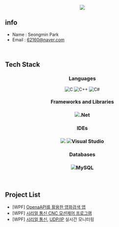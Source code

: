 <!-- 헤더부분(가운데 정렬을위해 html 문법사용) -->
<p align='center'>
  <a href="https://github.com/SeoDongWoo1216">
    <img src="https://capsule-render.vercel.app/api?type=waving&color=gradient&fontColor=FFFFFF&height=300&section=header&text=Seongmin&fontSize=50"/>
  </a>
</p>

## info
- Name : Seongmin Park
- Email : 62160@naver.com
</br>

## Tech Stack
<h3 align='center'>Languages</h3>
<p align='center'>
<img alt="C" src="https://img.shields.io/badge/c-%2300599C.svg?style=flat&logo=c&logoColor=white"/>
<img alt="C++" src="https://img.shields.io/badge/c++-%2300599C.svg?style=flat&logo=c%2B%2B&logoColor=white"/>
<img alt="C#" src="https://img.shields.io/badge/c%23-%23239120.svg?style=flat&logo=c-sharp&logoColor=white"/>
<h3 align='center'>Frameworks and Libraries<h3>
  
<p align='center'>
<img alt=".Net" src="https://img.shields.io/badge/.NET-5C2D91?style=flat&logo=.net&logoColor=white"/>
<!-- <img alt="OpenCV" src="https://img.shields.io/badge/opencv-%23white.svg?style=flat&logo=opencv&logoColor=white"/> -->
</p>

<h3 align='center'>IDEs<h3>
<p align='center'>
<img src="https://img.shields.io/badge/Arduino-00979D?style=flat&logo=Arduino&logoColor=white"/>
<img alt="Visual Studio" src="https://img.shields.io/badge/VisualStudio-5C2D91.svg?style=flat&logo=visual-studio&logoColor=white"/>
</br>

</p>
  
<h3 align='center'>Databases<h3>
<p align='center'>
<img alt="MySQL" src="https://img.shields.io/badge/mysql-%2300f.svg?style=flat&logo=mysql&logoColor=white"/>
</p>
<br/>

## Project List
- [WPF] [OpenaAPI를 활용한 영화검색 앱](https://github.com/seongminm/MovieFinder)
- [WPF] [시리얼 통신 CNC 모션제어 프로그램](https://github.com/seongminm/GrblController)
- [WPF] [시리얼 통신](https://github.com/seongminm/FDM3D_Monitoring), [UDP/IP](https://github.com/seongminm/DED3D_Monitoring) 실시간 모니터링



